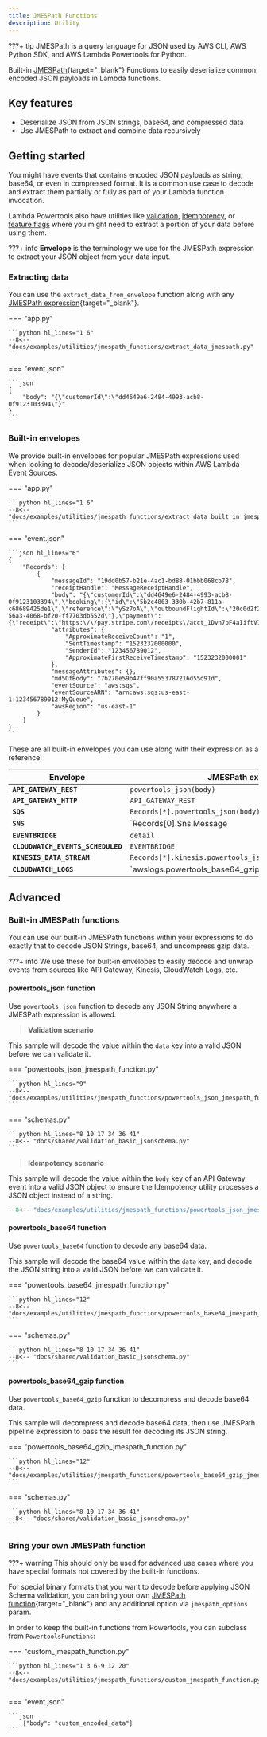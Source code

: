```yaml
---
title: JMESPath Functions
description: Utility
---
```


???+ tip
    JMESPath is a query language for JSON used by AWS CLI, AWS Python SDK, and AWS Lambda Powertools for Python.

Built-in [JMESPath](https://jmespath.org/){target="_blank"} Functions to easily deserialize common encoded JSON payloads in Lambda functions.

## Key features

* Deserialize JSON from JSON strings, base64, and compressed data
* Use JMESPath to extract and combine data recursively

## Getting started

You might have events that contains encoded JSON payloads as string, base64, or even in compressed format. It is a common use case to decode and extract them partially or fully as part of your Lambda function invocation.

Lambda Powertools also have utilities like [validation](validation.md), [idempotency](idempotency.md), or [feature flags](feature_flags.md) where you might need to extract a portion of your data before using them.

???+ info
    **Envelope** is the terminology we use for the JMESPath expression to extract your JSON object from your data input.

### Extracting data

You can use the `extract_data_from_envelope` function along with any [JMESPath expression](https://jmespath.org/tutorial.html){target="_blank"}.

=== "app.py"

	```python hl_lines="1 6"
    --8<-- "docs/examples/utilities/jmespath_functions/extract_data_jmespath.py"
	```

=== "event.json"

    ```json
    {
        "body": "{\"customerId\":\"dd4649e6-2484-4993-acb8-0f9123103394\"}"
    }
    ```

### Built-in envelopes

We provide built-in envelopes for popular JMESPath expressions used when looking to decode/deserialize JSON objects within AWS Lambda Event Sources.

=== "app.py"

	```python hl_lines="1 6"
    --8<-- "docs/examples/utilities/jmespath_functions/extract_data_built_in_jmespath.py"
	```

=== "event.json"

    ```json hl_lines="6"
    {
        "Records": [
            {
                "messageId": "19dd0b57-b21e-4ac1-bd88-01bbb068cb78",
                "receiptHandle": "MessageReceiptHandle",
                "body": "{\"customerId\":\"dd4649e6-2484-4993-acb8-0f9123103394\",\"booking\":{\"id\":\"5b2c4803-330b-42b7-811a-c68689425de1\",\"reference\":\"ySz7oA\",\"outboundFlightId\":\"20c0d2f2-56a3-4068-bf20-ff7703db552d\"},\"payment\":{\"receipt\":\"https:\/\/pay.stripe.com\/receipts\/acct_1Dvn7pF4aIiftV70\/ch_3JTC14F4aIiftV700iFq2CHB\/rcpt_K7QsrFln9FgFnzUuBIiNdkkRYGxUL0X\",\"amount\":100}}",
                "attributes": {
                    "ApproximateReceiveCount": "1",
                    "SentTimestamp": "1523232000000",
                    "SenderId": "123456789012",
                    "ApproximateFirstReceiveTimestamp": "1523232000001"
                },
                "messageAttributes": {},
                "md5OfBody": "7b270e59b47ff90a553787216d55d91d",
                "eventSource": "aws:sqs",
                "eventSourceARN": "arn:aws:sqs:us-east-1:123456789012:MyQueue",
                "awsRegion": "us-east-1"
            }
        ]
    }
    ```

These are all built-in envelopes you can use along with their expression as a reference:

Envelope | JMESPath expression
------------------------------------------------- | ---------------------------------------------------------------------------------
**`API_GATEWAY_REST`** | `powertools_json(body)`
**`API_GATEWAY_HTTP`** | `API_GATEWAY_REST`
**`SQS`** | `Records[*].powertools_json(body)`
**`SNS`** | `Records[0].Sns.Message | powertools_json(@)`
**`EVENTBRIDGE`** | `detail`
**`CLOUDWATCH_EVENTS_SCHEDULED`** | `EVENTBRIDGE`
**`KINESIS_DATA_STREAM`** | `Records[*].kinesis.powertools_json(powertools_base64(data))`
**`CLOUDWATCH_LOGS`** | `awslogs.powertools_base64_gzip(data) | powertools_json(@).logEvents[*]`

## Advanced

### Built-in JMESPath functions

You can use our built-in JMESPath functions within your expressions to do exactly that to decode JSON Strings, base64, and uncompress gzip data.

???+ info
    We use these for built-in envelopes to easily decode and unwrap events from sources like API Gateway, Kinesis, CloudWatch Logs, etc.

#### powertools_json function

Use `powertools_json` function to decode any JSON String anywhere a JMESPath expression is allowed.

> **Validation scenario**

This sample will decode the value within the `data` key into a valid JSON before we can validate it.

=== "powertools_json_jmespath_function.py"

    ```python hl_lines="9"
    --8<-- "docs/examples/utilities/jmespath_functions/powertools_json_jmespath_function.py"
    ```

=== "schemas.py"

    ```python hl_lines="8 10 17 34 36 41"
    --8<-- "docs/shared/validation_basic_jsonschema.py"
    ```

> **Idempotency scenario**

This sample will decode the value within the `body` key of an API Gateway event into a valid JSON object to ensure the Idempotency utility processes a JSON object instead of a string.

```python hl_lines="6" title="Deserializing JSON before using as idempotency key"
--8<-- "docs/examples/utilities/jmespath_functions/powertools_json_jmespath_function_idempotency.py"
```

#### powertools_base64 function

Use `powertools_base64` function to decode any base64 data.

This sample will decode the base64 value within the `data` key, and decode the JSON string into a valid JSON before we can validate it.

=== "powertools_base64_jmespath_function.py"

    ```python hl_lines="12"
    --8<-- "docs/examples/utilities/jmespath_functions/powertools_base64_jmespath_function.py"
    ```

=== "schemas.py"

    ```python hl_lines="8 10 17 34 36 41"
    --8<-- "docs/shared/validation_basic_jsonschema.py"
    ```

#### powertools_base64_gzip function

Use `powertools_base64_gzip` function to decompress and decode base64 data.

This sample will decompress and decode base64 data, then use JMESPath pipeline expression to pass the result for decoding its JSON string.

=== "powertools_base64_gzip_jmespath_function.py"

    ```python hl_lines="12"
    --8<-- "docs/examples/utilities/jmespath_functions/powertools_base64_gzip_jmespath_function.py"
    ```

=== "schemas.py"

    ```python hl_lines="8 10 17 34 36 41"
    --8<-- "docs/shared/validation_basic_jsonschema.py"
    ```

### Bring your own JMESPath function

???+ warning
    This should only be used for advanced use cases where you have special formats not covered by the built-in functions.

For special binary formats that you want to decode before applying JSON Schema validation, you can bring your own [JMESPath function](https://github.com/jmespath/jmespath.py#custom-functions){target="_blank"} and any additional option via `jmespath_options` param.

In order to keep the built-in functions from Powertools, you can subclass from `PowertoolsFunctions`:

=== "custom_jmespath_function.py"

    ```python hl_lines="1 3 6-9 12 20"
    --8<-- "docs/examples/utilities/jmespath_functions/custom_jmespath_function.py"
    ```

=== "event.json"

    ```json
    	{"body": "custom_encoded_data"}
    ```
